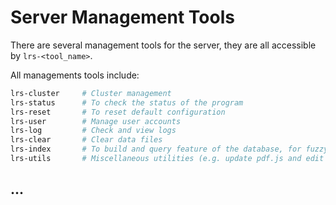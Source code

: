 
# Server Management Tools

There are several management tools for the server, they are all accessible by `lrs-<tool_name>`.  

All managements tools include:
```sh
lrs-cluster     # Cluster management
lrs-status      # To check the status of the program
lrs-reset       # To reset default configuration
lrs-user        # Manage user accounts
lrs-log         # Check and view logs
lrs-clear       # Clear data files
lrs-index       # To build and query feature of the database, for fuzzy search
lrs-utils       # Miscellaneous utilities (e.g. update pdf.js and edit configuration file)
```

## ...

